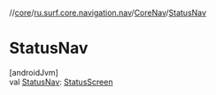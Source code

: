 //[core](../../../index.md)/[ru.surf.core.navigation.nav](../index.md)/[CoreNav](index.md)/[StatusNav](-status-nav.md)

# StatusNav

[androidJvm]\
val [StatusNav](-status-nav.md): [StatusScreen](../../ru.surf.core.navigation.nav.impl/-status-screen/index.md)

